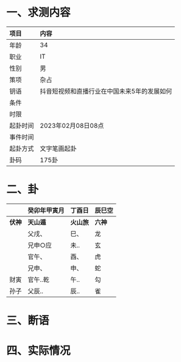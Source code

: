 # 一、求测内容
|项目|内容|
|:-|:-|
|年龄|34|
|职业|IT|
|性别|男|
|策项|杂占|
|钥语|抖音短视频和直播行业在中国未来5年的发展如何|
|条件||
|时限||
|起卦时间|2023年02月08日08点|
|事件时间||
|起卦方式|文字笔画起卦|
|卦码|175卦|

# 二、卦
||癸卯年甲寅月|丁酉日|辰巳空|
|:-|:-|:-|:-|
|**伏神**|**天山遁**|**火山旅**|**六神**|
||父戌、|巳、|龙|
||兄申○应|未..|玄|
||官午、|酉、|虎|
||兄申、|申、|蛇|
|财寅|官午..乾|午..|勾|
|孙子|父辰..|辰..|雀|


# 三、断语

# 四、实际情况